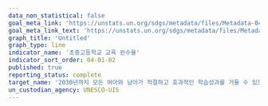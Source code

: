 ```yaml
---
data_non_statistical: false
goal_meta_link: 'https://unstats.un.org/sdgs/metadata/files/Metadata-04-01-02.pdf'
goal_meta_link_text: 'https://unstats.un.org/sdgs/metadata/files/Metadata-04-01-02.pdf'
graph_title: 'Untitled'
graph_type: line
indicator_name: '초중고등학교 교육 완수율'
indicator_sort_order: 04-01-02
published: true
reporting_status: complete
target_name: '2030년까지 모든 여아와 남아가 적절하고 효과적인 학습성과를 거둘 수 있도록 공평하고 양질의 무상 초등교육과 중등교육의 이수를 보장'
un_custodian_agency: UNESCO-UIS
---
```

